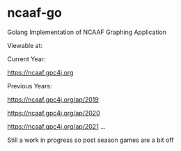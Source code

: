 # ncaaf-go
Golang Implementation of NCAAF Graphing Application

Viewable at:

  Current Year:

   https://ncaaf.gpc4j.org
  
  Previous Years:
  
   https://ncaaf.gpc4j.org/ap/2019
   
   https://ncaaf.gpc4j.org/ap/2020
   
   https://ncaaf.gpc4j.org/ap/2021
   ...
   
Still a work in progress so post season games are a bit off
